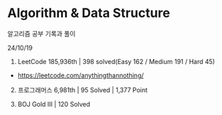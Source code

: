 # Algorithm & Data Structure

알고리즘 공부 기록과 풀이

24/10/19

1. LeetCode 185,936th | 398 solved(Easy 162 / Medium 191 / Hard 45)
- https://leetcode.com/anythingthannothing/

2. 프로그래머스 6,981th | 95 Solved | 1,377 Point

3. BOJ Gold III | 120 Solved
